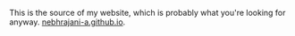 This is the source of my website, which is probably what you're
looking for anyway. [nebhrajani-a.github.io](https://nebhrajani-a.github.io).
